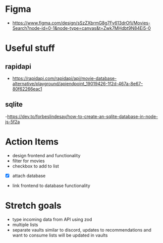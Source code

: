# Figma
- https://www.figma.com/design/sSzZXbrmG8g7Fv613drOfi/Movies-Search?node-id=0-1&node-type=canvas&t=Zwk7MHdbt9N84Ei5-0

# Useful stuff 
## rapidapi
- https://rapidapi.com/rapidapi/api/movie-database-alternative/playground/apiendpoint_19019426-1f2d-467a-8e67-80f62266eac1
## sqlite
-https://dev.to/forbeslindesay/how-to-create-an-sqlite-database-in-node-js-5f2a

# Action Items
- design frontend and functionality
- filter for movies
- checkbox to add to list 
- [x] attach database
- link frontend to database functionality


# Stretch goals
- type incoming data from API using zod
- multiple lists
- separate vaults
    similar to discord, updates to recommendations and want to consume lists will be updated in vaults
